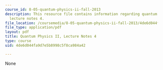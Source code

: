```yaml
---
course_id: 8-05-quantum-physics-ii-fall-2013
description: This resource file contains information regarding quantum physics II,
  lecture notes 4.
file_location: /coursemedia/8-05-quantum-physics-ii-fall-2013/4de6d044fa9d7e5b8998c5f8ca984a42_MIT8_05F13_Chap_04.pdf
file_type: application/pdf
layout: pdf
title: Quantum Physics II, Lecture Notes 4
type: course
uid: 4de6d044fa9d7e5b8998c5f8ca984a42

---
```

None